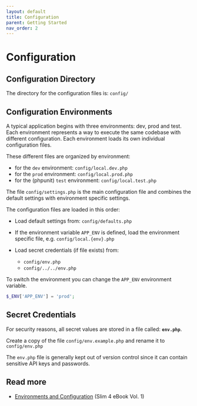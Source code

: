 ```yaml
---
layout: default
title: Configuration
parent: Getting Started
nav_order: 2
---
```


# Configuration

## Configuration Directory

The directory for the configuration files is: `config/`

## Configuration Environments 

A typical application begins with three environments: dev, prod and test. 
Each environment represents a way to execute the same codebase with 
different configuration. Each environment 
loads its own individual configuration files. 

These different files are organized by environment:

* for the `dev` environment: `config/local.dev.php`
* for the `prod` environment: `config/local.prod.php`
* for the (phpunit) `test` environment: `config/local.test.php`

The file `config/settings.php` is the main configuration file and combines
the default settings with environment specific settings.

The configuration files are loaded in this order:

* Load default settings from: `config/defaults.php`

* If the environment variable `APP_ENV` is defined, 
load the environment specific file, e.g. `config/local.{env}.php`

* Load secret credentials (if file exists) from:
    * `config/env.php`
    * `config/../../env.php`

To switch the environment you can change the `APP_ENV` environment variable.

```php
$_ENV['APP_ENV'] = 'prod';
```

## Secret Credentials

For security reasons, all secret values 
are stored in a file called: **`env.php`**.

Create a copy of the file `config/env.example.php` and rename it to `config/env.php`

The `env.php` file is generally kept out of version control 
since it can contain sensitive API keys and passwords.
 
## Read more

* [Environments and Configuration](https://ko-fi.com/s/5f182b4b22) (Slim 4 eBook Vol. 1)
